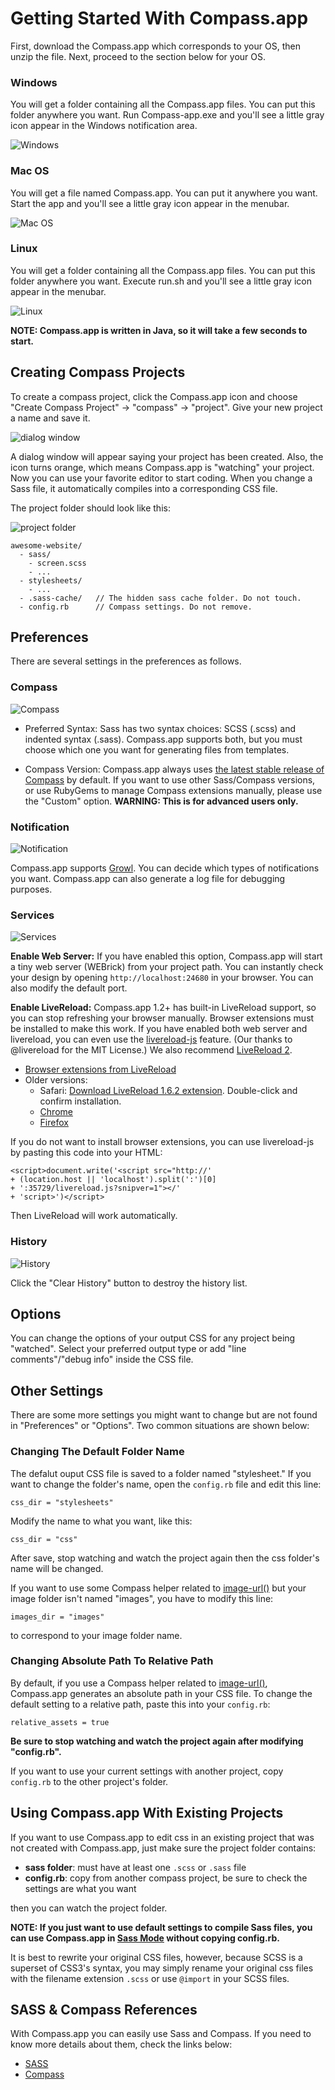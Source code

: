 # Getting Started With Compass.app

First, download the Compass.app which corresponds to your OS, then unzip the file. Next, proceed to the section below for your OS.

### Windows
You will get a folder containing all the Compass.app files. You can put this folder anywhere you want. Run Compass-app.exe and you'll see a little gray icon appear in the Windows notification area.


![Windows](windows.jpg)

### Mac OS
You will get a file named Compass.app. You can put it anywhere you want. Start the app and you'll see a little gray icon appear in the menubar.


![Mac OS](osx.jpg)

### Linux
You will get a folder containing all the Compass.app files. You can put this folder anywhere you want. Execute run.sh and you'll see a little gray icon appear in the menubar.


![Linux](linux.jpg)

**NOTE: Compass.app is written in Java, so it will take a few seconds to start.**


## Creating Compass Projects

To create a compass project, click the Compass.app icon and choose "Create Compass Project" -> "compass" -> "project". Give your new project a name and save it.

![dialog window](create-project.png)

A dialog window will appear saying your project has been created. Also, the icon turns orange, which means Compass.app is "watching" your project. Now you can use your favorite editor to start coding. When you change a Sass file, it automatically compiles into a corresponding CSS file.

The project folder should look like this:

![project folder](project-folder.png)

    awesome-website/
      - sass/
        - screen.scss
        - ...
      - stylesheets/
        - ...
      - .sass-cache/   // The hidden sass cache folder. Do not touch.
      - config.rb      // Compass settings. Do not remove.


## Preferences
There are several settings in the preferences as follows.

### Compass

![Compass](preference-compass.png)

* Preferred Syntax:
Sass has two syntax choices: SCSS (.scss) and indented syntax (.sass). Compass.app supports both, but you must choose which one you want for generating files from templates.

* Compass Version:
Compass.app always uses [the latest stable release of Compass](http://compass-style.org/CHANGELOG/) by default. If you want to use other Sass/Compass versions, or use RubyGems to manage Compass extensions manually, please use the "Custom" option. **WARNING: This is for advanced users only.**

### Notification

![Notification](preference-notification.png)

Compass.app supports [Growl](http://growl.info/). You can decide which types of notifications you want. Compass.app can also generate a log file for debugging purposes.

### Services

![Services](preference-services.png)

**Enable Web Server:**
If you have enabled this option, Compass.app will start a tiny web server (WEBrick) from your project path. You can instantly check your design by opening `http://localhost:24680` in your browser. You can also modify the default port.

**Enable LiveReload:**
Compass.app 1.2+ has built-in LiveReload support, so you can stop refreshing your browser manually. Browser extensions must be installed to make this work. If you have enabled both web server and livereload, you can even use the [livereload-js](https://github.com/livereload/livereload-js) feature. (Our thanks to @livereload for the MIT License.) We also recommend [LiveReload 2](http://livereload.com/).

* [Browser extensions from LiveReload](http://help.livereload.com/kb/general-use/browser-extensions)
* Older versions:
    - Safari: [Download LiveReload 1.6.2 extension](https://github.com/downloads/mockko/livereload/LiveReload-1.6.2.safariextz). Double-click and confirm installation.
    - [Chrome](https://chrome.google.com/extensions/detail/jnihajbhpnppcggbcgedagnkighmdlei)
    - [Firefox](https://addons.mozilla.org/zh-TW/firefox/addon/livereload/)

If you do not want to install browser extensions, you can use livereload-js by pasting this code into your HTML:

    <script>document.write('<script src="http://'
    + (location.host || 'localhost').split(':')[0]
    + ':35729/livereload.js?snipver=1"></'
    + 'script>')</script>

Then LiveReload will work automatically.

### History

![History](preference-history.png)

Click the "Clear History" button to destroy the history list.


## Options
You can change the options of your output CSS for any project being "watched". Select your preferred output type or add "line comments"/"debug info" inside the CSS file.

## Other Settings
There are some more settings you might want to change but are not found in "Preferences" or "Options". Two common situations are shown below:

### Changing The Default Folder Name
The defalut ouput CSS file is saved to a folder named "stylesheet." If you want to change the folder's name, open the `config.rb` file and edit this line:

    css_dir = "stylesheets"

Modify the name to what you want, like this:

    css_dir = "css"

After save, stop watching and watch the project again then the css folder's name will be changed.

If you want to use some Compass helper related to [image-url()](http://compass-style.org/reference/compass/helpers/urls/#image-url) but your image folder isn't named "images", you have to modify this line:

    images_dir = "images"

to correspond to your image folder name.

### Changing Absolute Path To Relative Path
By default, if you use a Compass helper related to [image-url()](http://compass-style.org/reference/compass/helpers/urls/#image-url), Compass.app generates an absolute path in your CSS file. To change the default setting to a relative path, paste this into your `config.rb`:

    relative_assets = true

**Be sure to stop watching and watch the project again after modifying "config.rb".**

If you want to use your current settings with another project, copy `config.rb` to the other project's folder.

## Using Compass.app With Existing Projects
If you want to use Compass.app to edit css in an existing project that was not created with Compass.app, just make sure the project folder contains:

* **sass folder**: must have at least one `.scss` or `.sass` file
* **config.rb**: copy from another compass project, be sure to check the settings are what you want

then you can watch the project folder.

**NOTE: If you just want to use default settings to compile Sass files, you can use Compass.app in [Sass Mode](https://github.com/handlino/CompassApp/wiki/Sass-mode) without copying config.rb.**

It is best to rewrite your original CSS files, however, because SCSS is a superset of CSS3's syntax, you may simply rename your original css files with the filename extension `.scss` or use `@import` in your SCSS files.


## SASS & Compass References

With Compass.app you can easily use Sass and Compass. If you need to know more details about them, check the links below:

* [SASS](http://sass-lang.com/)
* [Compass](http://compass-style.org/)
